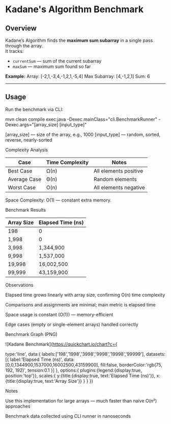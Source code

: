 # Kadane's Algorithm Benchmark

## Overview
Kadane’s Algorithm finds the **maximum sum subarray** in a single pass through the array.  
It tracks:
- `currentSum` — sum of the current subarray
- `maxSum` — maximum sum found so far

**Example:**
Array: [-2,1,-3,4,-1,2,1,-5,4]
Max Subarray: [4,-1,2,1]
Sum: 6


---

## Usage
Run the benchmark via CLI:

mvn clean compile exec:java -Dexec.mainClass="cli.BenchmarkRunner" -Dexec.args="[array_size] [input_type]"

[array_size] — size of the array, e.g., 1000
[input_type] — random, sorted, reverse, nearly-sorted

Complexity Analysis

| Case         | Time Complexity | Notes                 |
| ------------ | --------------- | --------------------- |
| Best Case    | Ω(n)            | All elements positive |
| Average Case | Θ(n)            | Random elements       |
| Worst Case   | O(n)            | All elements negative |
Space Complexity: O(1) — constant extra memory.

Benchmark Results

| Array Size | Elapsed Time (ns) |
| ---------- | ----------------- |
| 198        | 0                 |
| 1,998      | 0                 |
| 3,998      | 1,344,900         |
| 9,998      | 1,537,000         |
| 19,998     | 16,002,500        |
| 99,999     | 43,159,900        |

Observations

Elapsed time grows linearly with array size, confirming O(n) time complexity

Comparisons and assignments are minimal; main metric is elapsed time

Space usage is constant (O(1)) — memory-efficient

Edge cases (empty or single-element arrays) handled correctly


Benchmark Graph (PNG)

![Kadane Benchmark](https://quickchart.io/chart?c={

type:'line',
data:{
labels:['198','1998','3998','9998','19998','99999'],
datasets:[{
label:'Elapsed Time (ns)',
data:[0,0,1344900,1537000,16002500,43159900],
fill:false,
borderColor:'rgb(75, 192, 192)',
tension:0.1
}]
},
options:{
plugins:{legend:{display:true, position:'top'}},
scales:{
y:{title:{display:true, text:'Elapsed Time (ns)'}},
x:{title:{display:true, text:'Array Size'}}
}
}
})


Notes

Use this implementation for large arrays — much faster than naive O(n²) approaches

Benchmark data collected using CLI runner in nanoseconds